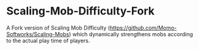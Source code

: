 # Scaling-Mob-Difficulty-Fork
A Fork version of Scaling Mob Difficulty (https://github.com/Momo-Softworks/Scaling-Mobs) which dynamically strengthens mobs according to the actual play time of players.
